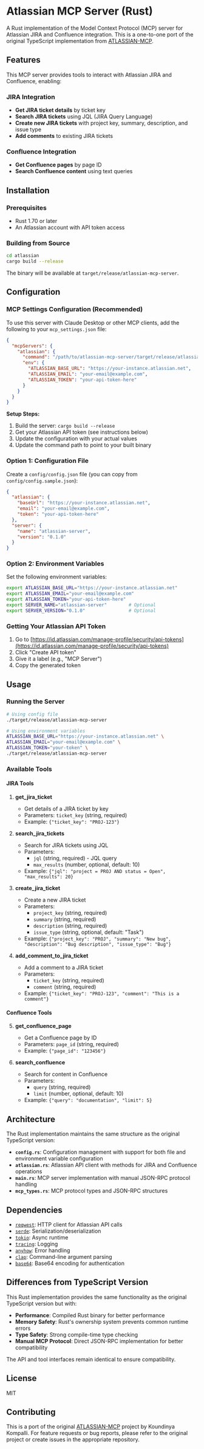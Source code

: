 # Atlassian MCP Server (Rust)

A Rust implementation of the Model Context Protocol (MCP) server for Atlassian JIRA and Confluence integration. This is a one-to-one port of the original TypeScript implementation from [ATLASSIAN-MCP](ATLASSIAN-MCP/).

## Features

This MCP server provides tools to interact with Atlassian JIRA and Confluence, enabling:

### JIRA Integration
- **Get JIRA ticket details** by ticket key
- **Search JIRA tickets** using JQL (JIRA Query Language)
- **Create new JIRA tickets** with project key, summary, description, and issue type
- **Add comments** to existing JIRA tickets

### Confluence Integration  
- **Get Confluence pages** by page ID
- **Search Confluence content** using text queries

## Installation

### Prerequisites
- Rust 1.70 or later
- An Atlassian account with API token access

### Building from Source

```bash
cd atlassian
cargo build --release
```

The binary will be available at `target/release/atlassian-mcp-server`.

## Configuration

### MCP Settings Configuration (Recommended)

To use this server with Claude Desktop or other MCP clients, add the following to your `mcp_settings.json` file:

```json
{
  "mcpServers": {
    "atlassian": {
      "command": "/path/to/atlassian-mcp-server/target/release/atlassian-mcp-server",
      "env": {
        "ATLASSIAN_BASE_URL": "https://your-instance.atlassian.net",
        "ATLASSIAN_EMAIL": "your-email@example.com",
        "ATLASSIAN_TOKEN": "your-api-token-here"
      }
    }
  }
}
```

**Setup Steps:**
1. Build the server: `cargo build --release`
2. Get your Atlassian API token (see instructions below)
3. Update the configuration with your actual values
4. Update the command path to point to your built binary

### Option 1: Configuration File

Create a `config/config.json` file (you can copy from `config/config.sample.json`):

```json
{
  "atlassian": {
    "baseUrl": "https://your-instance.atlassian.net",
    "email": "your-email@example.com", 
    "token": "your-api-token-here"
  },
  "server": {
    "name": "atlassian-server",
    "version": "0.1.0"
  }
}
```

### Option 2: Environment Variables

Set the following environment variables:

```bash
export ATLASSIAN_BASE_URL="https://your-instance.atlassian.net"
export ATLASSIAN_EMAIL="your-email@example.com"
export ATLASSIAN_TOKEN="your-api-token-here"
export SERVER_NAME="atlassian-server"        # Optional
export SERVER_VERSION="0.1.0"                # Optional
```

### Getting Your Atlassian API Token

1. Go to [https://id.atlassian.com/manage-profile/security/api-tokens](https://id.atlassian.com/manage-profile/security/api-tokens)
2. Click "Create API token"
3. Give it a label (e.g., "MCP Server")
4. Copy the generated token

## Usage

### Running the Server

```bash
# Using config file
./target/release/atlassian-mcp-server

# Using environment variables  
ATLASSIAN_BASE_URL="https://your-instance.atlassian.net" \
ATLASSIAN_EMAIL="your-email@example.com" \
ATLASSIAN_TOKEN="your-token" \
./target/release/atlassian-mcp-server
```

### Available Tools

#### JIRA Tools

1. **get_jira_ticket**
   - Get details of a JIRA ticket by key
   - Parameters: `ticket_key` (string, required)
   - Example: `{"ticket_key": "PROJ-123"}`

2. **search_jira_tickets**
   - Search for JIRA tickets using JQL
   - Parameters: 
     - `jql` (string, required) - JQL query
     - `max_results` (number, optional, default: 10)
   - Example: `{"jql": "project = PROJ AND status = Open", "max_results": 20}`

3. **create_jira_ticket**
   - Create a new JIRA ticket
   - Parameters:
     - `project_key` (string, required)
     - `summary` (string, required)
     - `description` (string, required)
     - `issue_type` (string, optional, default: "Task")
   - Example: `{"project_key": "PROJ", "summary": "New bug", "description": "Bug description", "issue_type": "Bug"}`

4. **add_comment_to_jira_ticket**
   - Add a comment to a JIRA ticket
   - Parameters:
     - `ticket_key` (string, required)
     - `comment` (string, required)
   - Example: `{"ticket_key": "PROJ-123", "comment": "This is a comment"}`

#### Confluence Tools

5. **get_confluence_page**
   - Get a Confluence page by ID
   - Parameters: `page_id` (string, required)
   - Example: `{"page_id": "123456"}`

6. **search_confluence**
   - Search for content in Confluence
   - Parameters:
     - `query` (string, required)
     - `limit` (number, optional, default: 10)
   - Example: `{"query": "documentation", "limit": 5}`

## Architecture

The Rust implementation maintains the same structure as the original TypeScript version:

- **`config.rs`**: Configuration management with support for both file and environment variable configuration
- **`atlassian.rs`**: Atlassian API client with methods for JIRA and Confluence operations
- **`main.rs`**: MCP server implementation with manual JSON-RPC protocol handling
- **`mcp_types.rs`**: MCP protocol types and JSON-RPC structures

## Dependencies

- [`reqwest`](https://crates.io/crates/reqwest): HTTP client for Atlassian API calls
- [`serde`](https://crates.io/crates/serde): Serialization/deserialization
- [`tokio`](https://crates.io/crates/tokio): Async runtime
- [`tracing`](https://crates.io/crates/tracing): Logging
- [`anyhow`](https://crates.io/crates/anyhow): Error handling
- [`clap`](https://crates.io/crates/clap): Command-line argument parsing
- [`base64`](https://crates.io/crates/base64): Base64 encoding for authentication

## Differences from TypeScript Version

This Rust implementation provides the same functionality as the original TypeScript version but with:

- **Performance**: Compiled Rust binary for better performance
- **Memory Safety**: Rust's ownership system prevents common runtime errors
- **Type Safety**: Strong compile-time type checking
- **Manual MCP Protocol**: Direct JSON-RPC implementation for better compatibility

The API and tool interfaces remain identical to ensure compatibility.

## License

MIT

## Contributing

This is a port of the original [ATLASSIAN-MCP](https://github.com/kompallik/ATLASSIAN-MCP) project by Koundinya Kompalli. For feature requests or bug reports, please refer to the original project or create issues in the appropriate repository.